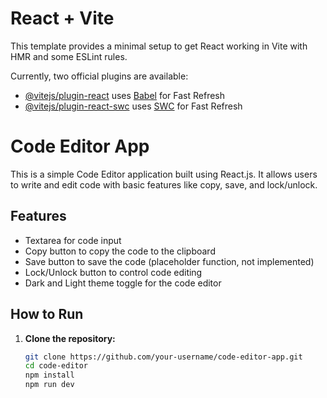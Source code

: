 # React + Vite

This template provides a minimal setup to get React working in Vite with HMR and some ESLint rules.

Currently, two official plugins are available:

- [@vitejs/plugin-react](https://github.com/vitejs/vite-plugin-react/blob/main/packages/plugin-react/README.md) uses [Babel](https://babeljs.io/) for Fast Refresh
- [@vitejs/plugin-react-swc](https://github.com/vitejs/vite-plugin-react-swc) uses [SWC](https://swc.rs/) for Fast Refresh
# Code Editor App

This is a simple Code Editor application built using React.js. It allows users to write and edit code with basic features like copy, save, and lock/unlock.

## Features

- Textarea for code input
- Copy button to copy the code to the clipboard
- Save button to save the code (placeholder function, not implemented)
- Lock/Unlock button to control code editing
- Dark and Light theme toggle for the code editor

## How to Run

1. **Clone the repository:**
   ```bash
   git clone https://github.com/your-username/code-editor-app.git
   cd code-editor
   npm install
   npm run dev
